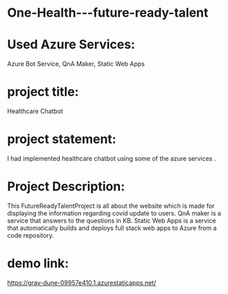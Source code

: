 # One-Health---future-ready-talent

# Used Azure Services:

Azure Bot Service, QnA Maker, Static Web Apps

# project title:
Healthcare Chatbot

# project statement:

I had implemented healthcare chatbot using some of the azure services .

# Project Description:

This FutureReadyTalentProject is all about the website which is made for displaying the information regarding covid update to users.
QnA maker is a service that answers to the questions in KB. Static Web Apps is a service that automatically builds and deploys full stack web apps to Azure 
from a code repository.

# demo link:

https://gray-dune-09957e410.1.azurestaticapps.net/

